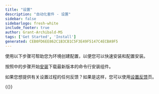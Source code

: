 ```yaml
---
title: "设置"
description: "自动化套件 - 设置"
sidebar: false
sidebarlogo: fresh-white
include_footer: true
author: Grant-Archibald-MS
tags: ['Get Started', 'Install']
generated: CEB0FD6EE862C1B3CB1C5F3E49F5147C4ECBA9F5
---
```


使用以下步骤可帮助您为环境创建配置，以便您可以快速安装和配置安装。

按照中的步骤开始<a href='/get-started/install' target='_blank'>安装</a>下载最新版本的命令行安装组件。

如果您想提供有关设置过程的任何反馈？如果是这样，您可以使用[设置反馈](/zh-hans/get-started/setup-feedback)页。

{{<questions name="/content/zh-hans/get-started/setup.json" completed="感谢您完成设置步骤" showNavigationButtons=true locale="zh-hans">}}
